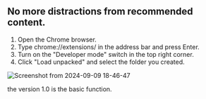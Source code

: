 ## No more distractions from recommended content.

1. Open the Chrome browser.
2. Type chrome://extensions/ in the address bar and press Enter.
3. Turn on the "Developer mode" switch in the top right corner.
4. Click "Load unpacked" and select the folder you created.

![Screenshot from 2024-09-09 18-46-47](https://github.com/user-attachments/assets/7fdc980c-765e-4ecf-b91d-2981ac08911b)

the version 1.0 is the basic function.